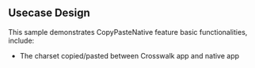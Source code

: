 ## Usecase Design

This sample demonstrates CopyPasteNative feature basic functionalities, include:

* The charset copied/pasted between Crosswalk app and native app

